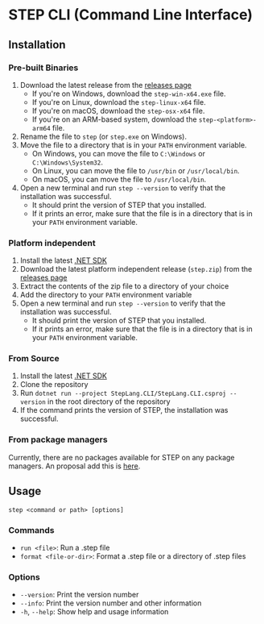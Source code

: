 # STEP CLI (Command Line Interface)

## Installation

### Pre-built Binaries

1. Download the latest release from the [releases page](https://github.com/ricardoboss/STEP/releases)
   - If you're on Windows, download the `step-win-x64.exe` file.
   - If you're on Linux, download the `step-linux-x64` file.
   - If you're on macOS, download the `step-osx-x64` file.
   - If you're on an ARM-based system, download the `step-<platform>-arm64` file.
2. Rename the file to `step` (or `step.exe` on Windows).
3. Move the file to a directory that is in your `PATH` environment variable.
   - On Windows, you can move the file to `C:\Windows` or `C:\Windows\System32`.
   - On Linux, you can move the file to `/usr/bin` or `/usr/local/bin`.
   - On macOS, you can move the file to `/usr/local/bin`.
4. Open a new terminal and run `step --version` to verify that the installation was successful.
   - It should print the version of STEP that you installed.
   - If it prints an error, make sure that the file is in a directory that is in your `PATH` environment variable.

### Platform independent

1. Install the latest [.NET SDK](https://dotnet.microsoft.com/download/dotnet)
2. Download the latest platform independent release (`step.zip`) from the [releases page](https://github.com/ricardoboss/STEP/releases)
3. Extract the contents of the zip file to a directory of your choice
4. Add the directory to your `PATH` environment variable
5. Open a new terminal and run `step --version` to verify that the installation was successful.
   - It should print the version of STEP that you installed.
   - If it prints an error, make sure that the file is in a directory that is in your `PATH` environment variable.

### From Source

1. Install the latest [.NET SDK](https://dotnet.microsoft.com/download/dotnet)
2. Clone the repository
3. Run `dotnet run --project StepLang.CLI/StepLang.CLI.csproj --version` in the root directory of the repository
4. If the command prints the version of STEP, the installation was successful.

### From package managers

Currently, there are no packages available for STEP on any package managers.
An proposal add this is [here](https://github.com/users/ricardoboss/projects/2/views/3?sliceBy%5Bvalue%5D=_noValue&pane=issue&itemId=37606480).

## Usage

```
step <command or path> [options]
```

### Commands

- `run <file>`: Run a .step file
- `format <file-or-dir>`: Format a .step file or a directory of .step files

### Options

- `--version`: Print the version number
- `--info`: Print the version number and other information
- `-h`, `--help`:  Show help and usage information
